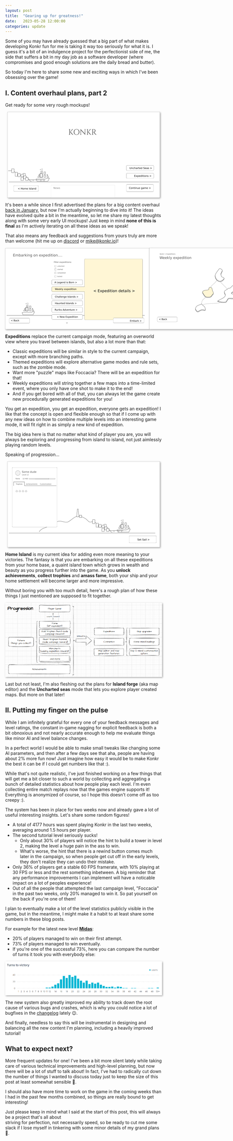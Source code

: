 ```yaml
---
layout: post
title:  "Gearing up for greatness!"
date:   2023-05-28 12:00:00
categories: update
---
```


Some of you may have already guessed that a big part of what makes developing Konkr fun for me is taking 
it way too seriously for what it is. I guess it's a bit of an indulgence project for the perfectionist side of me, the side that
suffers a bit in my day job as a software developer (where compromises and good enough solutions are the daily bread and butter).

So today I'm here to share some new and exciting ways in which I've been obsessing over the game! 

<!-- excerpt-end -->

## I. Content overhaul plans, part 2

Get ready for some very rough mockups!

<style>
.mockup {
    box-shadow: 2px 2px 5px 0px rgba(158,158,158,1);
    text-align:center;
    display: block;
    margin: auto;
}
</style>

<img class="mockup" src="/img/blog/mockups/title.png"/>

It's been a while since I first advertised the plans for a big content overhaul [back in January](/update/2023/01/29/roadmap-update.html), but now I'm actually
beginning to dive into it! The ideas have evolved quite a bit in the meantime, so let me share my latest thoughts 
along with some very early UI mockups! Just keep in mind **none of this is final** as I'm actively iterating on all
these ideas as we speak! 

That also means any feedback and suggestions from yours truly are more than welcome (hit me up on [discord](https://discord.com/invite/C9HucB9arH) or [mike@konkr.io](mailto:mike@konkr.io))!

<p style="display:flex">
<img class="mockup" src="/img/blog/mockups/expeditions1.png"/>
<img class="mockup" src="/img/blog/mockups/expeditions2.png"/>
</p>

**Expeditions** replace the current campaign mode, featuring an overworld view where you travel between islands, but also a lot more than that:
 - Classic expeditions will be similar in style to the current campaign, except with more branching paths.
 - Themed expeditions will explore alternative game modes and rule sets, such as the zombie mode.
 - Want more "puzzle" maps like Foccacia? There will be an expedition for that!
 - Weekly expeditions will string together a few maps into a time-limited event, where you only have one shot to make it to the end!
 - And if you get bored with all of that, you can always let the game create new procedurally generated expeditions for you!

You get an expedition, you get an expedition, everyone gets an expedition! I like that the concept is open and flexible 
enough so that if I come up with any new ideas on how to combine multiple levels into an interesting game mode, 
it will fit right in as simply a new kind of expedition.

The big idea here is that no matter what kind of player you are, you will always be exploring and progressing from island to island,
not just aimlessly playing random levels. 

Speaking of progression...

<img class="mockup" src="/img/blog/mockups/homeisland.png"/>

**Home Island** is my current idea for adding even more meaning to your victories. The fantasy is that you are embarking 
on all these expeditions from your home base, a quaint island town which grows in wealth and beauty as you progress
further into the game. As you **unlock achievements**, **collect trophies** and **amass fame**, both your ship and your
home settlement will become larger and more impressive.

Without boring you with too much detail, here's a rough plan of how these things 
I just mentioned are supposed to fit together.

<img class="mockup" src="/img/blog/mockups/progression.png"/>

Last but not least, I'm also fleshing out the plans for **Island forge** (aka map editor) and the **Uncharted seas** mode 
that lets you explore player created maps. But more on that later!

## II. Putting my finger on the pulse

While I am infinitely grateful for every one of your feedback messages and level ratings, the constant in-game nagging for explicit feedback is both a bit obnoxious and not nearly accurate enough to help me
evaluate things like minor AI and level balance changes.

In a perfect world I would be able to make small tweaks like changing some AI parameters, and then after a few days see that aha,
people are having about 2% more fun now! Just imagine how easy it would be to make Konkr the best it can be if I could get numbers like that :).

While that's not quite realistic, I've just finished working on a few things that will get me a bit closer to such a world
by collecting and aggregating a bunch of detailed statistics about how people play each level. I'm even collecting entire match
replays now that the games engine supports it! Everything is anonymized of course, so I hope this doesn't come off as too creepy :).

The system has been in place for two weeks now and already gave a lot of useful interesting insights. Let's share some random figures!

- A total of 4177 hours was spent playing Konkr in the last two weeks, averaging around 1.5 hours per player.
- The second tutorial level seriously sucks!
    - Only about 30% of players will notice the hint to build a tower in level 2, making the level a huge pain in the ass to win.
    - What's worse, the hint that there is a rewind button comes much later in the campaign, so when people get cut off in the early levels, they don't realize they can undo their mistake.
- Only 36% of players get a stable 60 FPS framerate, with 10% playing at 30 FPS or less and the rest something inbetween.
  A big reminder that any performance improvements I can implement will have a noticable impact on a lot of peoples experience!
- Out of all the people that attempted the last campaign level, "Foccacia" in the past two weeks, only 20% managed to win it. So pat yourself on the back if you're one of them!

I plan to eventually make a lot of the level statistics publicly visible in the game, but in the meantime, I might make it a habit
to at least share some numbers in these blog posts.

For example for the latest new level **<a href="https://www.konkr.io/#campaign/l-midas" target="_blank">Midas</a>**:
- 20% of players managed to win on their first attempt.
- 73% of players managed to win eventually.
- If you're one of the successful 73%, here you can compare the number of turns it took you with everybody else:

<img class="mockup" src="/img/blog/stats/midas.png"/>

The new system also greatly improved my ability to track down the root cause of various bugs and crashes, which is why you
could notice a lot of bugfixes in the [changelog](/changelog) lately 😉.

And finally, needless to say this will be instrumental in designing and balancing all the new content I'm planning, 
including a heavily improved tutorial!

## What to expect next?

More frequent updates for one! I've been a bit more silent lately while taking care of various technical improvements 
and high-level planning, but now there will be a lot of stuff to talk about! In fact, I've had to radically cut down 
the number of things I wanted to discuss today just to keep the size of this post at least somewhat sensible 🙂.

I should also have more time to work on the game in the coming weeks than I had in the past few months combined,
so things are really bound to get interesting! 

Just please keep in mind what I said at the start of this post, this will always be a project that's all about  
striving for perfection, not necessarily speed, so be ready to cut me some slack if I lose myself in tinkering with some
 minor details of my grand plans 🙂.


